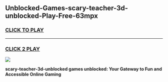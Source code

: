
## Unblocked-Games-scary-teacher-3d-unblocked-Play-Free-63mpx
<h3>
<a href="https://premium76.site?title=scary-teacher-3d-unblocked&ref=21A">CLICK TO PLAY</a></h3>
<hr>

<h3>
<a href="https://premium76.site?title=scary-teacher-3d-unblocked&ref=21A">CLICK 2 PLAY</a>
  
</h3>

<a href="https://premium76.site?title=scary-teacher-3d-unblocked&ref=21A"><img src="https://clearcache.store/games.png"></a>


**scary-teacher-3d-unblocked games unblocked: Your Gateway to Fun and Accessible Online Gaming**
